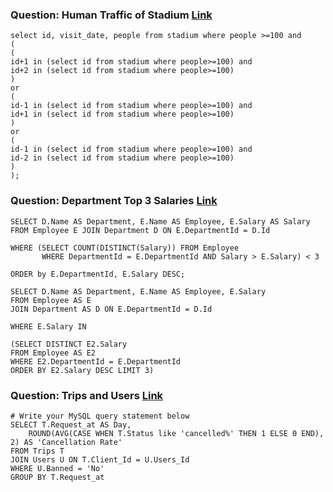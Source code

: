 
### Question: Human Traffic of Stadium [Link](https://leetcode.com/problems/human-traffic-of-stadium/)
```
select id, visit_date, people from stadium where people >=100 and
(
(
id+1 in (select id from stadium where people>=100) and
id+2 in (select id from stadium where people>=100)
)
or
(
id-1 in (select id from stadium where people>=100) and
id+1 in (select id from stadium where people>=100)
)
or
(
id-1 in (select id from stadium where people>=100) and
id-2 in (select id from stadium where people>=100)
)
);
```

### Question: Department Top 3 Salaries [Link](https://leetcode.com/problems/department-top-three-salaries/)

```
SELECT D.Name AS Department, E.Name AS Employee, E.Salary AS Salary 
FROM Employee E JOIN Department D ON E.DepartmentId = D.Id 

WHERE (SELECT COUNT(DISTINCT(Salary)) FROM Employee 
       WHERE DepartmentId = E.DepartmentId AND Salary > E.Salary) < 3

ORDER by E.DepartmentId, E.Salary DESC;
```

```
SELECT D.Name AS Department, E.Name AS Employee, E.Salary 
FROM Employee AS E
JOIN Department AS D ON E.DepartmentId = D.Id

WHERE E.Salary IN 

(SELECT DISTINCT E2.Salary 
FROM Employee AS E2
WHERE E2.DepartmentId = E.DepartmentId
ORDER BY E2.Salary DESC LIMIT 3)
```

### Question: Trips and Users [Link](https://leetcode.com/problems/trips-and-users/)

```
# Write your MySQL query statement below
SELECT T.Request_at AS Day, 
    ROUND(AVG(CASE WHEN T.Status like 'cancelled%' THEN 1 ELSE 0 END), 2) AS 'Cancellation Rate'
FROM Trips T
JOIN Users U ON T.Client_Id = U.Users_Id
WHERE U.Banned = 'No'
GROUP BY T.Request_at
```

